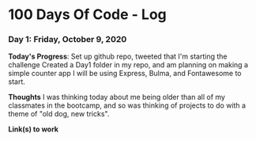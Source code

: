 # 100 Days Of Code - Log

### Day 1: Friday, October 9, 2020

**Today's Progress**: Set up github repo, tweeted that I'm starting the challenge
Created a Day1 folder in my repo, and am planning on making a simple counter app
I will be using Express, Bulma, and Fontawesome to start.

**Thoughts** 
I was thinking today about me being older than all of my classmates in the bootcamp, and so was thinking of projects to do with a theme of "old dog, new tricks".

**Link(s) to work**

